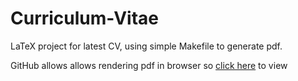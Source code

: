 # Curriculum-Vitae

LaTeX project for latest CV, using simple Makefile to generate pdf.

GitHub allows allows rendering pdf in browser so [click here](cv.pdf) to view
